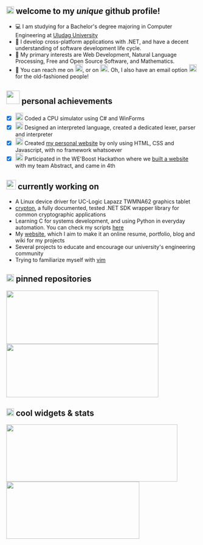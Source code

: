 ## <img src="https://raw.githubusercontent.com/fybx/fybx/master/welcome.gif" width="20px"> welcome to my _unique_ github profile!

 - 💻 I am studying for a Bachelor's degree majoring in Computer Engineering at [Uludag University][uni]
 - 🥼 I develop cross-platform applications with .NET, and have a decent understanding of software development life cycle.
 - 📜 My primary interests are Web Development, Natural Language Processing, Free and Open Source Software, and Mathematics.
 - 🔎 You can reach me on [<img src="https://cdn.svgporn.com/logos/twitter.svg" width="20px">][twitter], or on [<img src="https://cdn.svgporn.com/logos/linkedin-icon.svg" width="20px">][linkedin]. Oh, I also have an email option [<img src="https://cdn.svgporn.com/logos/google-gmail.svg" width="20px">][mail] for the old-fashioned people!

## <img src="https://raw.githubusercontent.com/fybx/fybx/main/sparkles.gif" width="35px"> personal achievements

 - [x] <img src="https://img.icons8.com/fluency/48/000000/smartphone-cpu.png" width="20px"/> Coded a CPU simulator using C# and WinForms
 - [x] <img src="https://img.icons8.com/fluency/48/000000/source-code.png" width="20px"/> Designed an interpreted language, created a dedicated lexer, parser and interpreter
 - [x] <img src="https://img.icons8.com/fluency/48/000000/web-design.png" width="20px"/> Created [my personal website][blog] by only using HTML, CSS and Javascript, with no framework whatsoever
 - [x] <img src="https://img.icons8.com/fluency/48/000000/trophy.png" width="20px"/> Participated in the WE'Boost Hackathon where we [built a website][weboost] with my team Abstract, and came in 4th

## <img src="https://raw.githubusercontent.com/fybx/fybx/main/sprout.gif" width="25px" /> currently working on

 - A Linux device driver for UC-Logic Lapazz TWMNA62 graphics tablet
 - [crypton][crypton], a fully documented, tested .NET SDK wrapper library for common cryptographic applications
 - Learning C for systems development, and using Python in everyday automation. You can check my scripts [here][scripts]
 - My [website][blog], which I aim to make it an online resume, portfolio, blog and wiki for my projects
 - Several projects to educate and encourage our university's engineering community
 - Trying to familiarize myself with [vim][vimrepo]

## <img src="https://raw.githubusercontent.com/fybx/fybx/master/pinned.gif" width="20px"> pinned repositories
<span>
    <a href="https://github.com/fybx/crypton"><img width="400px" height="140px" src="https://github-readme-stats.vercel.app/api/pin/?username=fybx&repo=crypton&theme=slateorange&show_owner=true" /></a>
    <a href="https://github.com/fybx/weboost2022"><img width="400px" height="140px" src="https://github-readme-stats.vercel.app/api/pin/?username=fybx&repo=weboost2022&theme=slateorange&show_owner=true" /></a>
</span>

## <img src="https://raw.githubusercontent.com/fybx/fybx/master/stats.gif" width="20px"> cool widgets & stats 

<span>
    <a href="#-cool-widgets--stats"><img width="450px" height="150px" src="https://github-readme-stats.vercel.app/api?username=fybx&show_icons=true&line_height=24&hide=contribs&count_private=true&include_all_commits=true&theme=slateorange"></a><a href="#-cool-widgets--stats">
    <img width="350px" height="150px" src="https://github-readme-stats.vercel.app/api/top-langs/?username=fybx&layout=compact&theme=slateorange"></a>
 </span>

 [vimrepo]: https://github.com/vim/vim
 [scripts]: https://github.com/fybx/scripts
 [crypton]: https://github.com/fybx/crypton 
 [weboost]: https://github.com/fybx/weboost2022 "Repository of hackathon submission"
 [blog]: https://balaban.software/ "My personal website"
 [twitter]: https://twitter.com/feritdegil "My Twitter profile"
 [linkedin]: https://linkedin.com/in/fybx "My LinkedIn profile"
 [mail]: mailto:fyb@duck.com "Send me an email!"
 [uni]: http://uludag.edu.tr "Website of my university"

